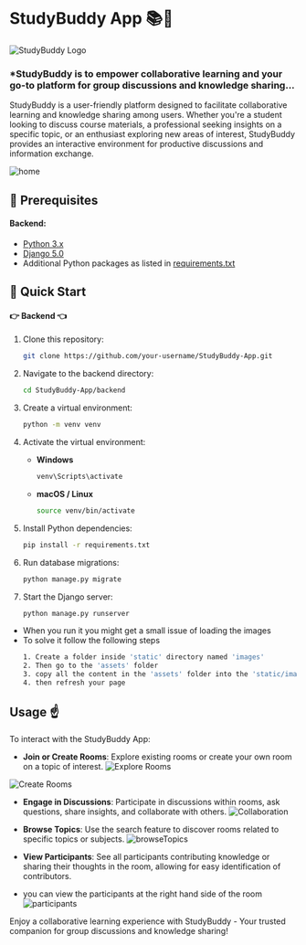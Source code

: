 # StudyBuddy App 📚👥

![StudyBuddy Logo](https://github.com/Pro-Ace-grammer/Study-Buddy/assets/96662978/b307e879-b1d9-428c-9658-ae33b3a7e3f5)


### *StudyBuddy is to empower collaborative learning and your go-to platform for group discussions and knowledge sharing...

StudyBuddy is a user-friendly platform designed to facilitate collaborative learning and knowledge sharing among users. Whether you're a student looking to discuss course materials, a professional seeking insights on a specific topic, or an enthusiast exploring new areas of interest, StudyBuddy provides an interactive environment for productive discussions and information exchange.

![home](https://github.com/Pro-Ace-grammer/Study-Buddy/assets/96662978/978e587c-c3a0-415f-ab6e-774698d414f2)


## :star2: Prerequisites

#### Backend:
- [Python 3.x](https://www.python.org/downloads/)
- [Django 5.0](https://docs.djangoproject.com/en/3.2/releases/3.0/)
- Additional Python packages as listed in [requirements.txt](https://github.com/Pro-Ace-grammer/Study-Buddy/blob/main/requirement.txt)


## :rocket: Quick Start

#### :point_right: Backend :point_left:

1. Clone this repository:
   ```bash
   git clone https://github.com/your-username/StudyBuddy-App.git

2. Navigate to the backend directory:
   ```bash
   cd StudyBuddy-App/backend

3. Create a virtual environment:
   ```bash
   python -m venv venv
   ```

4. Activate the virtual environment:
   - **Windows**
     ```bash
     venv\Scripts\activate
   - **macOS / Linux**
     ```bash
     source venv/bin/activate

5. Install Python dependencies:
   ```bash
   pip install -r requirements.txt

6. Run database migrations:
   ```bash
   python manage.py migrate

7. Start the Django server:
   ```bash
   python manage.py runserver


-  When you run it you might get a small issue of loading the images
-  To solve it follow the following steps
   ```bash
   1. Create a folder inside 'static' directory named 'images'
   2. Then go to the 'assets' folder
   3. copy all the content in the 'assets' folder into the 'static/images' directory
   4. then refresh your page


## Usage :point_up:

To interact with the StudyBuddy App:

- **Join or Create Rooms**: Explore existing rooms or create your own room on a topic of interest.
![Explore Rooms](https://github.com/Pro-Ace-grammer/Study-Buddy/assets/96662978/66bc372d-7cec-4aed-a376-717cd194ed6c)

![Create Rooms](https://github.com/Pro-Ace-grammer/Study-Buddy/assets/96662978/82c12714-6cca-4235-b982-852eb7e33f88)

- **Engage in Discussions**: Participate in discussions within rooms, ask questions, share insights, and collaborate with others.
![Collaboration](https://github.com/Pro-Ace-grammer/Study-Buddy/assets/96662978/1c2e98d0-3ee9-47c4-89d2-59da897484dd)

- **Browse Topics**: Use the search feature to discover rooms related to specific topics or subjects.
![browseTopics](https://github.com/Pro-Ace-grammer/Study-Buddy/assets/96662978/dce893c6-0c1b-469c-b3d4-a30e2c418c0b)

- **View Participants**: See all participants contributing knowledge or sharing their thoughts in the room, allowing for easy identification of contributors.

 - you can view the participants at the right hand side of the room
![participants](https://github.com/Pro-Ace-grammer/Study-Buddy/assets/96662978/6cc3e553-b8b6-4648-bb2b-869e6257c12d)


Enjoy a collaborative learning experience with StudyBuddy - Your trusted companion for group discussions and knowledge sharing!